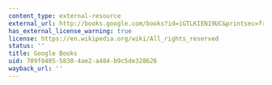 ```yaml
---
content_type: external-resource
external_url: http://books.google.com/books?id=iGTLKIEN19UC&printsec=frontcover
has_external_license_warning: true
license: https://en.wikipedia.org/wiki/All_rights_reserved
status: ''
title: Google Books
uid: 709f0405-5830-4ae2-a484-b9c5de328626
wayback_url: ''
---
```


